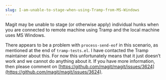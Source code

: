```yaml
---
slug: I-am-unable-to-stage-when-using-Tramp-from-MS-Windows
---
```


Magit may be unable to stage (or otherwise apply) individual hunks when you are connected to remote machine using Tramp and the local machine uses MS Windows.

There appears to be a problem with `process-send-eof` in this scenario, as mentioned at the end of `tramp-tests.el`. I have contacted the Tramp maintainer about this. For now this unfortunately means that it just doesn’t work and we cannot do anything about it. If you have more information, then please comment on [https://github.com/magit/magit/issues/3624](https://github.com/magit/magit/issues/3624).
